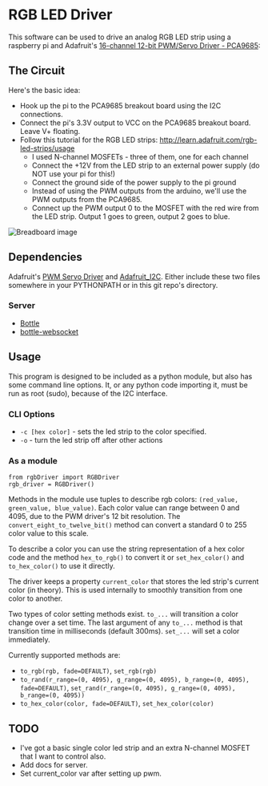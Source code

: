 # RGB LED Driver

This software can be used to drive an analog RGB LED strip using a raspberry pi
and Adafruit's [16-channel 12-bit PWM/Servo Driver - PCA9685](https://raw2.github.com/apexskier/rgbLED/master/LED_Strip_bb.png):


## The Circuit

Here's the basic idea:

  - Hook up the pi to the PCA9685 breakout board using the I2C connections.
  - Connect the pi's 3.3V output to VCC on the PCA9685 breakout board. Leave V+
    floating.
  - Follow this tutorial for the RGB LED strips:
    http://learn.adafruit.com/rgb-led-strips/usage
      - I used N-channel MOSFETs - three of them, one for each channel
      - Connect the +12V from the LED strip to an external power supply (do NOT
        use your pi for this!)
      - Connect the ground side of the power supply to the pi ground
      - Instead of using the PWM outputs from the arduino, we'll use the PWM
        outputs from the PCA9685.
      - Connect up the PWM output 0 to the MOSFET with the red wire from the
        LED strip.  Output 1 goes to green, output 2 goes to blue.

![Breadboard image](https://raw2.github.com/apexskier/rgbLED/master/LED_Strip_bb.png)


## Dependencies

Adafruit's [PWM Servo
Driver](https://github.com/adafruit/Adafruit-Raspberry-Pi-Python-Code/blob/master/Adafruit_PWM_Servo_Driver/Adafruit_PWM_Servo_Driver.py)
and
[Adafruit_I2C](https://github.com/adafruit/Adafruit-Raspberry-Pi-Python-Code/blob/master/Adafruit_I2C/Adafruit_I2C.py).
Either include these two files somewhere in your PYTHONPATH or in this git repo's
directory.

### Server

- [Bottle](http://bottlepy.org/docs/dev/index.html)
- [bottle-websocket](https://github.com/zeekay/bottle-websocket)

## Usage

This program is designed to be included as a python module, but also has some
command line options. It, or any python code importing it, must be run as root
(sudo), because of the I2C interface.

### CLI Options

- `-c [hex color]` - sets the led strip to the color specified.
- `-o` - turn the led strip off after other actions

### As a module

```
from rgbDriver import RGBDriver
rgb_driver = RGBDriver()
```

Methods in the module use tuples to describe rgb colors: `(red_value,
green_value, blue_value)`.  Each color value can range between 0 and 4095, due
to the PWM driver's 12 bit resolution. The `convert_eight_to_twelve_bit()`
method can convert a standard 0 to 255 color value to this scale.

To describe a color you can use the string representation of a hex color code
and the method `hex_to_rgb()` to convert it or `set_hex_color()` and
`to_hex_color()` to use it directly.

The driver keeps a property `current_color` that stores the led strip's current
color (in theory). This is used internally to smoothly transition from one
color to another.

Two types of color setting methods exist. `to_...` will transition a color
change over a set time. The last argument of any `to_...` method is that
transition time in milliseconds (default 300ms). `set_...` will set a color
immediately.

Currently supported methods are:

- `to_rgb(rgb, fade=DEFAULT)`, `set_rgb(rgb)`
- `to_rand(r_range=(0, 4095), g_range=(0, 4095), b_range=(0, 4095), fade=DEFAULT)`, `set_rand(r_range=(0, 4095), g_range=(0, 4095), b_range=(0, 4095))`
- `to_hex_color(color, fade=DEFAULT)`, `set_hex_color(color)`


## TODO

- I've got a basic single color led strip and an extra N-channel MOSFET that I
  want to control also.
- Add docs for server.
- Set current_color var after setting up pwm.

